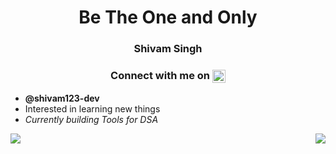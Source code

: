 <h1 align="center">Be The One and Only</h1>
<h3 align="center"><strong>Shivam Singh</strong></h3> 
<!-- Shivam Singh -->
<h3 align="center">Connect with me on  
<a href="https://www.linkedin.com/in/shivam123-dev/">
 <img align="center" src="https://raw.githubusercontent.com/yushi1007/yushi1007/main/images/linkedin.svg" width="21px" />
</a>
</h3> 
 
- <strong>@shivam123-dev</strong>
- Interested in learning new things
- <em>Currently building Tools for DSA</em>

<a href="https://github.com/shivam123-dev">
  <img align="left" src="https://github-readme-stats.vercel.app/api/top-langs/?username=shivam123-dev&layout=compact&theme=cobalt" />
</a>
<a href="https://github.com/shivam123-dev">
  <img align="right" src="https://github-readme-stats.vercel.app/api?username=shivam123-dev&count_private=true&show_icons=true&theme=tokyonight" />
</a>
